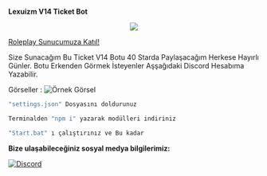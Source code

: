 **Lexuizm V14 Ticket Bot**

<div align="center">
    <img src="https://komarev.com/ghpvc/?username=Lexuizmm&color=yellow"/>
</div>

<a href="https://discord.gg/focusmta" target="_blank">Roleplay Sunucumuza Katıl!</a>


Size Sunacağım Bu Ticket V14 Botu 40 Starda Paylaşacağım Herkese Hayırlı Günler. Botu Erkenden Görmek İsteyenler Aşşağıdaki Discord Hesabıma Yazabilir.

Görseller : ![Örnek Görsel](https://prnt.sc/9Dpaosgo0Emp)

```js
"settings.json" Dosyasını doldurunuz

Terminalden "npm i" yazarak modülleri indiriniz

"Start.bat" ı çalıştırınız ve Bu kadar
```

**Bize ulaşabileceğiniz sosyal medya bilgilerimiz:**

 [![Discord](https://lanyard.cnrad.dev/api/920738699032014848)](https://discord.com/users/920738699032014848)
